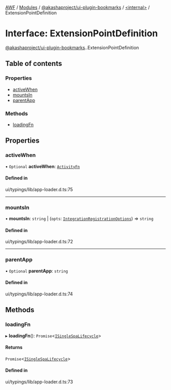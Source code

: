 [AWF](../README.md) / [Modules](../modules.md) / [@akashaproject/ui-plugin-bookmarks](../modules/akashaproject_ui_plugin_bookmarks.md) / [<internal\>](../modules/akashaproject_ui_plugin_bookmarks._internal_.md) / ExtensionPointDefinition

# Interface: ExtensionPointDefinition

[@akashaproject/ui-plugin-bookmarks](../modules/akashaproject_ui_plugin_bookmarks.md).[<internal>](../modules/akashaproject_ui_plugin_bookmarks._internal_.md).ExtensionPointDefinition

## Table of contents

### Properties

- [activeWhen](akashaproject_ui_plugin_bookmarks._internal_.ExtensionPointDefinition.md#activewhen)
- [mountsIn](akashaproject_ui_plugin_bookmarks._internal_.ExtensionPointDefinition.md#mountsin)
- [parentApp](akashaproject_ui_plugin_bookmarks._internal_.ExtensionPointDefinition.md#parentapp)

### Methods

- [loadingFn](akashaproject_ui_plugin_bookmarks._internal_.ExtensionPointDefinition.md#loadingfn)

## Properties

### activeWhen

• `Optional` **activeWhen**: [`ActivityFn`](../modules/akashaproject_ui_plugin_bookmarks._internal_.md#activityfn)

#### Defined in

ui/typings/lib/app-loader.d.ts:75

___

### mountsIn

• **mountsIn**: `string` \| (`opts`: [`IntegrationRegistrationOptions`](akashaproject_ui_plugin_bookmarks._internal_.IntegrationRegistrationOptions.md)) => `string`

#### Defined in

ui/typings/lib/app-loader.d.ts:72

___

### parentApp

• `Optional` **parentApp**: `string`

#### Defined in

ui/typings/lib/app-loader.d.ts:74

## Methods

### loadingFn

▸ **loadingFn**(): `Promise`<[`ISingleSpaLifecycle`](akashaproject_ui_plugin_bookmarks._internal_.ISingleSpaLifecycle.md)\>

#### Returns

`Promise`<[`ISingleSpaLifecycle`](akashaproject_ui_plugin_bookmarks._internal_.ISingleSpaLifecycle.md)\>

#### Defined in

ui/typings/lib/app-loader.d.ts:73
